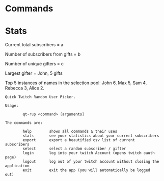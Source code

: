 # Commands 

# Stats
Current total subscribers = a

Number of subscribers from gifts = b

Number of unique gifters = c

Largest gifter = John, 5 gifts

Top 5 instances of names in the selection pool: John 6, Max 5, Sam 4, Rebecca 3, Alice 2.


```
Quick Twitch Random User Picker.

Usage:

        qt-rup <command> [arguments]

The commands are:

        help        shows all commands & their uses
        stats       see your statistics about your current subscribers
        export      export a beautified csv list of current subscribers
        select      select a random subscriber / gifter
        login       log into your twitch Account (opens twitch oauth page) 
        logout      log out of your twitch account without closing the application
        exit        exit the app (you will automatically be logged out)


```
